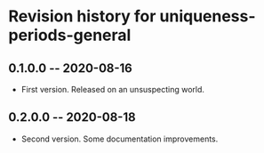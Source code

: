 # Revision history for uniqueness-periods-general

## 0.1.0.0 -- 2020-08-16

* First version. Released on an unsuspecting world.

## 0.2.0.0 -- 2020-08-18

* Second version. Some documentation improvements.
